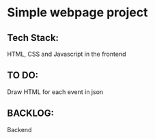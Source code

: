 # Simple webpage project

## Tech Stack:
HTML, CSS and Javascript in the frontend

## TO DO:
Draw HTML for each event in json 

## BACKLOG:
Backend